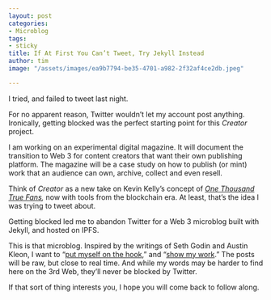 ```yaml
---
layout: post
categories:
- Microblog
tags:
- sticky
title: If At First You Can’t Tweet, Try Jekyll Instead
author: tim
image: "/assets/images/ea9b7794-be35-4701-a982-2f32af4ce2db.jpeg"

---
```

I tried, and failed to tweet last night.

For no apparent reason, Twitter wouldn’t let my account post anything. Ironically, getting blocked was the perfect starting point for this _Creator_ project.

I am working on an experimental digital magazine. It will document the transition to Web 3 for content creators that want their own publishing platform. The magazine will be a case study on how to publish (or mint) work that an audience can own, archive, collect and even resell.

Think of _Creator_ as a new take on Kevin Kelly’s concept of [_One Thousand True Fans_](https://kk.org/thetechnium/1000-true-fans/)_,_ now with tools from the blockchain era. At least, that’s the idea I was trying to tweet about.

Getting blocked led me to abandon Twitter for a Web 3 microblog built with Jekyll, and hosted on IPFS.

This is that microblog. Inspired by the writings of Seth Godin and Austin Kleon, I want to “[put myself on the hook](https://seths.blog/thepractice/),” and “[show my work](https://austinkleon.com/show-your-work/).” The posts will be raw, but close to real time. And while my words may be harder to find here on the 3rd Web, they’ll never be blocked by Twitter.

If that sort of thing interests you, I hope you will come back to follow along.